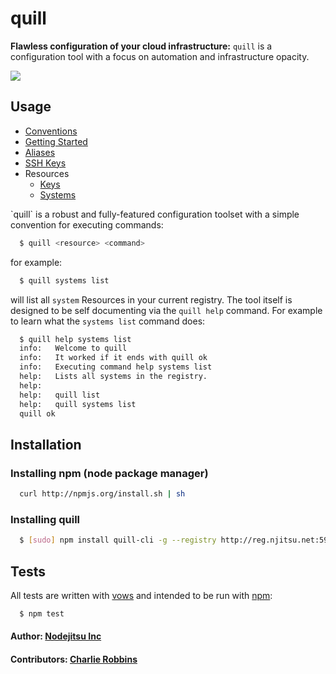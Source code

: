 # quill

**Flawless configuration of your cloud infrastructure:** `quill` is a configuration tool with a focus on automation and infrastructure opacity.

<img src="https://github.com/nodejitsu/quill/raw/master/docs/assets/quill.png" />

## Usage

* [Conventions](#conventions)
* [Getting Started](docs/getting-started.md)
* [Aliases](docs/aliases.md)
* [SSH Keys](docs/ssh-keys.md)
* Resources
  * [Keys](docs/resources/keys.md)
  * [Systems](docs/resources/systems.md)

<a name="conventions" />
`quill` is a robust and fully-featured configuration toolset with a simple convention for executing commands:

``` bash
  $ quill <resource> <command>
```

for example: 

``` bash
  $ quill systems list
```

will list all `system` Resources in your current registry. The tool itself is designed to be self documenting via the `quill help` command. For example to learn what the `systems list` command does:

``` bash
  $ quill help systems list
  info:   Welcome to quill
  info:   It worked if it ends with quill ok
  info:   Executing command help systems list
  help:   Lists all systems in the registry.
  help:   
  help:   quill list
  help:   quill systems list
  quill ok
```

## Installation

### Installing npm (node package manager)
``` bash
  curl http://npmjs.org/install.sh | sh
```

### Installing quill
``` bash
  $ [sudo] npm install quill-cli -g --registry http://reg.njitsu.net:5984/ --_auth YOUR-PRIVATE-NPM-AUTH
```

## Tests

All tests are written with [vows][0] and intended to be run with [npm][1]:

``` bash
  $ npm test
```

#### Author: [Nodejitsu Inc][2]
#### Contributors: [Charlie Robbins](http://github.com/indexzero)

[0]: http://vowsjs.org
[1]: http://npmjs.org
[2]: http://nodejitsu.com